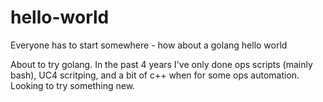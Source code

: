 # hello-world
Everyone has to start somewhere - how about a golang hello world

About to try golang. In the past 4 years I've only done ops scripts (mainly bash), UC4 scritping, and a bit of c++ when for some ops automation.  Looking to try something new.
